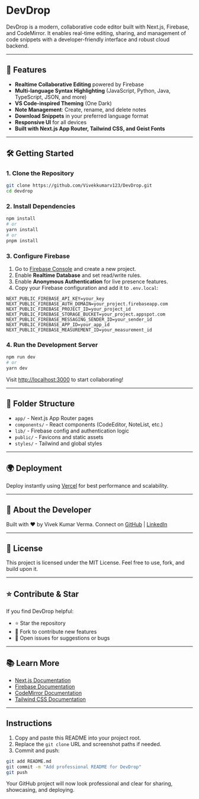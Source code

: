 # DevDrop

DevDrop is a modern, collaborative code editor built with Next.js, Firebase, and CodeMirror. It enables real-time editing, sharing, and management of code snippets with a developer-friendly interface and robust cloud backend.

---

## 🚀 Features

- **Realtime Collaborative Editing** powered by Firebase
- **Multi-language Syntax Highlighting** (JavaScript, Python, Java, TypeScript, JSON, and more)
- **VS Code-inspired Theming** (One Dark)
- **Note Management**: Create, rename, and delete notes
- **Download Snippets** in your preferred language format
- **Responsive UI** for all devices
- **Built with Next.js App Router, Tailwind CSS, and Geist Fonts**

---

## 🛠️ Getting Started

### 1. Clone the Repository

```bash
git clone https://github.com/Vivekkumarv123/DevDrop.git
cd devdrop
```

### 2. Install Dependencies

```bash
npm install
# or
yarn install
# or
pnpm install
```

### 3. Configure Firebase

1. Go to [Firebase Console](https://console.firebase.google.com/) and create a new project.
2. Enable **Realtime Database** and set read/write rules.
3. Enable **Anonymous Authentication** for live presence features.
4. Copy your Firebase configuration and add it to `.env.local`:

```env
NEXT_PUBLIC_FIREBASE_API_KEY=your_key
NEXT_PUBLIC_FIREBASE_AUTH_DOMAIN=your_project.firebaseapp.com
NEXT_PUBLIC_FIREBASE_PROJECT_ID=your_project_id
NEXT_PUBLIC_FIREBASE_STORAGE_BUCKET=your_project.appspot.com
NEXT_PUBLIC_FIREBASE_MESSAGING_SENDER_ID=your_sender_id
NEXT_PUBLIC_FIREBASE_APP_ID=your_app_id
NEXT_PUBLIC_FIREBASE_MEASUREMENT_ID=your_measurement_id
```

### 4. Run the Development Server

```bash
npm run dev
# or
yarn dev
```

Visit [http://localhost:3000](http://localhost:3000) to start collaborating!

---

## 📁 Folder Structure

- `app/` - Next.js App Router pages
- `components/` - React components (CodeEditor, NoteList, etc.)
- `lib/` - Firebase config and authentication logic
- `public/` - Favicons and static assets
- `styles/` - Tailwind and global styles

---

## 🌍 Deployment

Deploy instantly using [Vercel](https://vercel.com/) for best performance and scalability.

---

## 👤 About the Developer

Built with ❤️ by Vivek Kumar Verma. Connect on [GitHub](https://github.com/Vivekkumarv123) | [LinkedIn](https://linkedin.com/in/vivek-kumar-verma-programmer-information-technology)

---

## 📜 License

This project is licensed under the MIT License. Feel free to use, fork, and build upon it.

---

## ⭐️ Contribute & Star

If you find DevDrop helpful:

- ⭐️ Star the repository
- 🍴 Fork to contribute new features
- 🐞 Open issues for suggestions or bugs

---

## 📚 Learn More

- [Next.js Documentation](https://nextjs.org/docs)
- [Firebase Documentation](https://firebase.google.com/docs)
- [CodeMirror Documentation](https://codemirror.net/docs/)
- [Tailwind CSS Documentation](https://tailwindcss.com/docs)

---

## Instructions

1. Copy and paste this README into your project root.
2. Replace the `git clone` URL and screenshot paths if needed.
3. Commit and push:

```bash
git add README.md
git commit -m "Add professional README for DevDrop"
git push
```

Your GitHub project will now look professional and clear for sharing, showcasing, and deploying.
